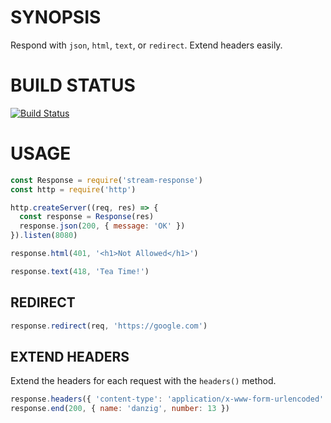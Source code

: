 # SYNOPSIS
Respond with `json`, `html`, `text`, or `redirect`. Extend headers easily.

# BUILD STATUS
[![Build Status](https://travis-ci.org/0x00A/stream-response.svg?branch=master)](https://travis-ci.org/0x00A/stream-response)

# USAGE
```js
const Response = require('stream-response')
const http = require('http')

http.createServer((req, res) => {
  const response = Response(res)
  response.json(200, { message: 'OK' })
}).listen(8080)
```

```js
response.html(401, '<h1>Not Allowed</h1>')
```

```js
response.text(418, 'Tea Time!')
```

## REDIRECT
```js
response.redirect(req, 'https://google.com')
```

## EXTEND HEADERS
Extend the headers for each request with the `headers()` method.

```js
response.headers({ 'content-type': 'application/x-www-form-urlencoded' })
response.end(200, { name: 'danzig', number: 13 })
```

